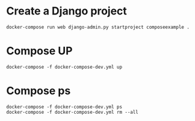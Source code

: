  # Create a Django project

 ```
 docker-compose run web django-admin.py startproject composeexample .
 ```

 # Compose UP

 ```
 docker-compose -f docker-compose-dev.yml up
 ```

 # Compose ps

 ```
 docker-compose -f docker-compose-dev.yml ps
 docker-compose -f docker-compose-dev.yml rm --all
 ```